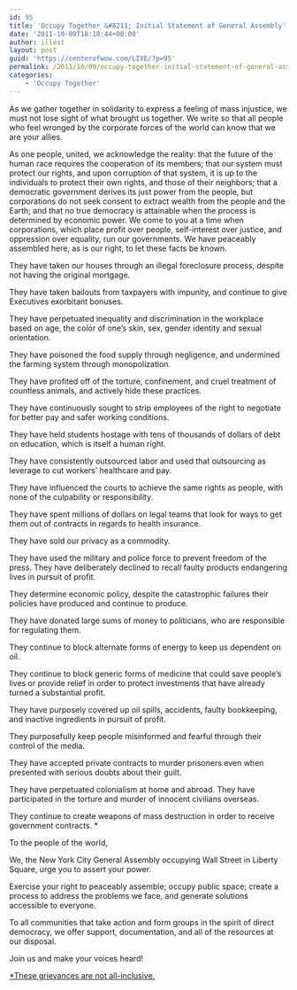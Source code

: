 ```yaml
---
id: 95
title: 'Occupy Together &#8211; Initial Statement of General Assembly'
date: '2011-10-09T18:18:44+00:00'
author: illest
layout: post
guid: 'https://centerofwow.com/LIVE/?p=95'
permalink: /2011/10/09/occupy-together-initial-statement-of-general-assembly/
categories:
    - 'Occupy Together'
---
```


As we gather together in solidarity to express a feeling of mass injustice, we must not lose sight of what brought us together. We write so that all people who feel wronged by the corporate forces of the world can know that we are your allies.

As one people, united, we acknowledge the reality: that the future of the human race requires the cooperation of its members; that our system must protect our rights, and upon corruption of that system, it is up to the individuals to protect their own rights, and those of their neighbors; that a democratic government derives its just power from the people, but corporations do not seek consent to extract wealth from the people and the Earth; and that no true democracy is attainable when the process is determined by economic power. We come to you at a time when corporations, which place profit over people, self-interest over justice, and oppression over equality, run our governments. We have peaceably assembled here, as is our right, to let these facts be known.

They have taken our houses through an illegal foreclosure process, despite not having the original mortgage.

They have taken bailouts from taxpayers with impunity, and continue to give Executives exorbitant bonuses.

They have perpetuated inequality and discrimination in the workplace based on age, the color of one’s skin, sex, gender identity and sexual orientation.

They have poisoned the food supply through negligence, and undermined the farming system through monopolization.

They have profited off of the torture, confinement, and cruel treatment of countless animals, and actively hide these practices.

They have continuously sought to strip employees of the right to negotiate for better pay and safer working conditions.

They have held students hostage with tens of thousands of dollars of debt on education, which is itself a human right.

They have consistently outsourced labor and used that outsourcing as leverage to cut workers’ healthcare and pay.

They have influenced the courts to achieve the same rights as people, with none of the culpability or responsibility.

They have spent millions of dollars on legal teams that look for ways to get them out of contracts in regards to health insurance.

They have sold our privacy as a commodity.

They have used the military and police force to prevent freedom of the press. They have deliberately declined to recall faulty products endangering lives in pursuit of profit.

They determine economic policy, despite the catastrophic failures their policies have produced and continue to produce.

They have donated large sums of money to politicians, who are responsible for regulating them.

They continue to block alternate forms of energy to keep us dependent on oil.

They continue to block generic forms of medicine that could save people’s lives or provide relief in order to protect investments that have already turned a substantial profit.

They have purposely covered up oil spills, accidents, faulty bookkeeping, and inactive ingredients in pursuit of profit.

They purposefully keep people misinformed and fearful through their control of the media.

They have accepted private contracts to murder prisoners even when presented with serious doubts about their guilt.

They have perpetuated colonialism at home and abroad. They have participated in the torture and murder of innocent civilians overseas.

They continue to create weapons of mass destruction in order to receive government contracts. \*

To the people of the world,

We, the New York City General Assembly occupying Wall Street in Liberty Square, urge you to assert your power.

Exercise your right to peaceably assemble; occupy public space; create a process to address the problems we face, and generate solutions accessible to everyone.

To all communities that take action and form groups in the spirit of direct democracy, we offer support, documentation, and all of the resources at our disposal.

Join us and make your voices heard!

[\*These grievances are not all-inclusive.](www.occupytogether.org "Occupy Together")
